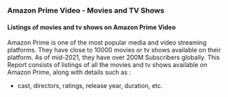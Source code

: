 ### Amazon Prime Video - Movies and TV Shows

#### Listings of movies and tv shows on Amazon Prime Video
Amazon Prime is one of the most popular media and video streaming platforms. They have close to 10000 movies or tv shows available on their platform.
As of mid-2021, they have over 200M Subscribers globally.
This Report consists of listings of all the movies and tv shows available on Amazon Prime, along with details such as : 
- cast, directors, ratings, release year, duration, etc.
